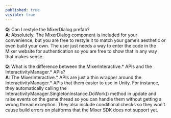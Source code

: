 ```yaml
---
published: true
visible: true
---
```


**Q**: Can I restyle the MixerDialog prefab?   
**A**: Absolutely. The MixerDialog component is included for your convenience, but you are free to restyle it to match your game’s aesthetic or even build your own. The user just needs a way to enter the code in the Mixer website for authentication so you are free to show that in any way that makes sense.

**Q**: What is the difference between the MixerInteractive.* APIs and the InteractivityManager.* APIs?   
**A**: The MixerInteractive.* APIs are just a thin wrapper around the InteractivityManager.* APIs that them easier to use in Unity. For instance, they automatically calling the InteractivityManager.SingletonInstance.DoWork() method in update and raise events on the game thread so you can handle them without getting a wrong thread exception. They also include conditional checks so they won’t cause build errors on platforms that the Mixer SDK does not support yet.

